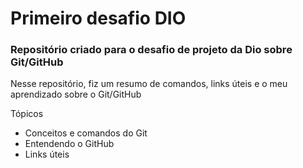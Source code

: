 # Primeiro desafio DIO 
### Repositório criado para o desafio de projeto da Dio sobre Git/GitHub

Nesse repositório, fiz um resumo de comandos, links úteis e o meu aprendizado sobre o Git/GitHub

Tópicos

- Conceitos e comandos do Git
- Entendendo o GitHub
- Links úteis
